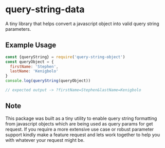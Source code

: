 # query-string-data

A tiny library that helps convert a javascript object into valid query string parameters.

## Example Usage

```javascript
const {queryString} = require('query-string-object')
const queryObject = {
  firstName: 'Stephen',
  lastName: 'Kenigbolo'
}
console.log(queryString(queryObject))

// expected output -> ?firstName=Stephen&lastName=Kenigbolo
```

## Note

This package was built as a tiny utility to enable query string formatting from javascript objects which are being used as query params for get request. If you require a more extensive use case or robust parameter support kindly make a feature request and lets work together to help you with whatever your request might be.